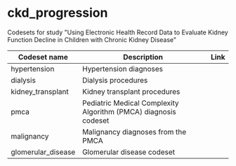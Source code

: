 # ckd_progression

Codesets for study "Using Electronic Health Record Data to Evaluate Kidney Function Decline in Children with Chronic Kidney Disease"

| Codeset name       | Description                                                     | Link |
|--------------------|-----------------------------------------------------------------|------|
| hypertension       | Hypertension diagnoses                                          |      |
| dialysis           | Dialysis procedures                                             |      |
| kidney_transplant  | Kidney transplant procedures                                    |      |
| pmca               | Pediatric Medical Complexity Algorithm (PMCA) diagnosis codeset |      |
| malignancy         | Malignancy diagnoses from the PMCA                              |      |
| glomerular_disease | Glomerular disease codeset                                      |      |
